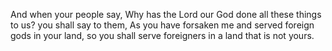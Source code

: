 And when your people say, Why has the Lord our God done all these things to us? you shall say to them, As you have forsaken me and served foreign gods in your land, so you shall serve foreigners in a land that is not yours.
